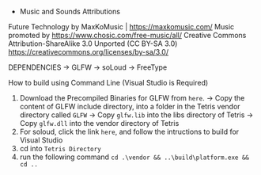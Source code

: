 
- Music and Sounds Attributions

Future Technology by MaxKoMusic | https://maxkomusic.com/
Music promoted by https://www.chosic.com/free-music/all/
Creative Commons Attribution-ShareAlike 3.0 Unported (CC BY-SA 3.0)
https://creativecommons.org/licenses/by-sa/3.0/

DEPENDENCIES
-> GLFW
-> soLoud
-> FreeType

How to build using Command Line (Visual Studio is Required)

1. Download the Precompiled Binaries for  GLFW from `here`.
    -> Copy the content of GLFW include directory, into a folder in the Tetris vendor directory called `GLFW`
    -> Copy `glfw.lib` into the libs directory of Tetris
    -> Copy `glfw.dll` into the vendor directory of Tetris
2. For soloud, click the link `here`, and follow the intructions to build for Visual Studio
3. cd into `Tetris Directory`
4. run the following command `cd .\vendor && ..\build\platform.exe && cd ..`
